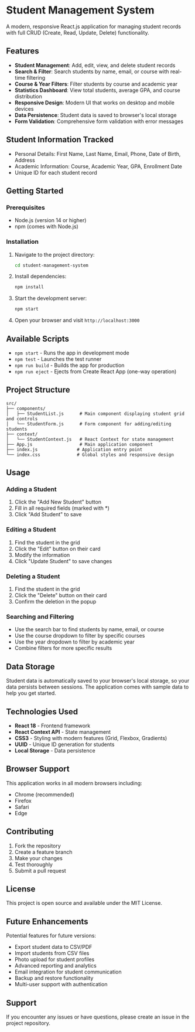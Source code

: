 # Student Management System

A modern, responsive React.js application for managing student records with full CRUD (Create, Read, Update, Delete) functionality.

## Features

- **Student Management**: Add, edit, view, and delete student records
- **Search & Filter**: Search students by name, email, or course with real-time filtering
- **Course & Year Filters**: Filter students by course and academic year
- **Statistics Dashboard**: View total students, average GPA, and course distribution
- **Responsive Design**: Modern UI that works on desktop and mobile devices
- **Data Persistence**: Student data is saved to browser's local storage
- **Form Validation**: Comprehensive form validation with error messages

## Student Information Tracked

- Personal Details: First Name, Last Name, Email, Phone, Date of Birth, Address
- Academic Information: Course, Academic Year, GPA, Enrollment Date
- Unique ID for each student record

## Getting Started

### Prerequisites

- Node.js (version 14 or higher)
- npm (comes with Node.js)

### Installation

1. Navigate to the project directory:
   ```bash
   cd student-management-system
   ```

2. Install dependencies:
   ```bash
   npm install
   ```

3. Start the development server:
   ```bash
   npm start
   ```

4. Open your browser and visit `http://localhost:3000`

## Available Scripts

- `npm start` - Runs the app in development mode
- `npm test` - Launches the test runner
- `npm run build` - Builds the app for production
- `npm run eject` - Ejects from Create React App (one-way operation)

## Project Structure

```
src/
├── components/
│   ├── StudentList.js      # Main component displaying student grid and controls
│   └── StudentForm.js      # Form component for adding/editing students
├── context/
│   └── StudentContext.js   # React Context for state management
├── App.js                  # Main application component
├── index.js               # Application entry point
└── index.css              # Global styles and responsive design
```

## Usage

### Adding a Student
1. Click the "Add New Student" button
2. Fill in all required fields (marked with *)
3. Click "Add Student" to save

### Editing a Student
1. Find the student in the grid
2. Click the "Edit" button on their card
3. Modify the information
4. Click "Update Student" to save changes

### Deleting a Student
1. Find the student in the grid
2. Click the "Delete" button on their card
3. Confirm the deletion in the popup

### Searching and Filtering
- Use the search bar to find students by name, email, or course
- Use the course dropdown to filter by specific courses
- Use the year dropdown to filter by academic year
- Combine filters for more specific results

## Data Storage

Student data is automatically saved to your browser's local storage, so your data persists between sessions. The application comes with sample data to help you get started.

## Technologies Used

- **React 18** - Frontend framework
- **React Context API** - State management
- **CSS3** - Styling with modern features (Grid, Flexbox, Gradients)
- **UUID** - Unique ID generation for students
- **Local Storage** - Data persistence

## Browser Support

This application works in all modern browsers including:
- Chrome (recommended)
- Firefox
- Safari
- Edge

## Contributing

1. Fork the repository
2. Create a feature branch
3. Make your changes
4. Test thoroughly
5. Submit a pull request

## License

This project is open source and available under the MIT License.

## Future Enhancements

Potential features for future versions:
- Export student data to CSV/PDF
- Import students from CSV files
- Photo upload for student profiles
- Advanced reporting and analytics
- Email integration for student communication
- Backup and restore functionality
- Multi-user support with authentication

## Support

If you encounter any issues or have questions, please create an issue in the project repository.
